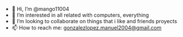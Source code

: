 - 👋 Hi, I’m @mango11004
- 👀 I’m interested in all related with computers, everything
- 💞️ I’m looking to collaborate on things that i like and friends proyects
- 📫 How to reach me: gonzalezlopez.manuel2004@gmail.com
